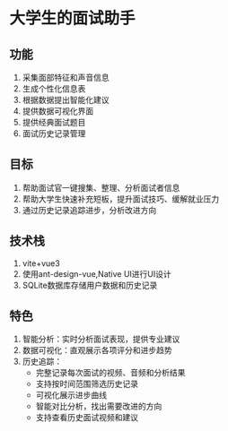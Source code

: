 # 大学生的面试助手  

## 功能  

1. 采集面部特征和声音信息  
2. 生成个性化信息表  
3. 根据数据提出智能化建议  
4. 提供数据可视化界面  
5. 提供经典面试题目  
6. 面试历史记录管理

## 目标

1. 帮助面试官一键搜集、整理、分析面试者信息  
2. 帮助大学生快速补充短板，提升面试技巧、缓解就业压力  
3. 通过历史记录追踪进步，分析改进方向

## 技术栈

1. vite+vue3  
2. 使用ant-design-vue,Native UI进行UI设计  
3. SQLite数据库存储用户数据和历史记录

## 特色

1. 智能分析：实时分析面试表现，提供专业建议
2. 数据可视化：直观展示各项评分和进步趋势
3. 历史追踪：
   - 完整记录每次面试的视频、音频和分析结果
   - 支持按时间范围筛选历史记录
   - 可视化展示进步曲线
   - 智能对比分析，找出需要改进的方向
   - 支持查看历史面试视频和建议



